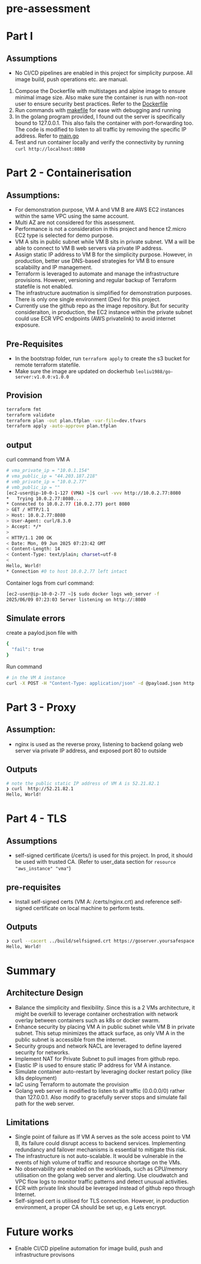 # pre-assessment

# Part I
## Assumptions
- No CI/CD pipelines are enabled in this project for simplicity purpose. All image build, push operations etc. are manual.


1. Compose the Dockerfile with multistages and alpine image to ensure minimal image size. Also make sure the container is run with non-root user to ensure security best practices. Refer to the [Dockerfile](./Dockerfile)
2. Run commands with [makefile](./Makefile) for ease with debugging and running
3. In the golang program provided, I found out the server is specifically bound to 127.0.0.1. This also fails the container with port-forwarding too. The code is modified to listen to all traffic by removing the specific IP address. Refer to [main.go](./main.go)
4. Test and run container locally and verify the connectivity by running `curl http://localhost:8080`

# Part 2 - Containerisation
## Assumptions:
- For demonstration purpose, VM A and VM B are AWS EC2 instances within the same VPC using the same account. 
- Multi AZ are not considered for this assessment.
- Performance is not a consideration in this project and hence t2.micro EC2 type is selected for demo purpose.
- VM A sits in public subnet while VM B sits in private subnet. VM a will be able to connect to VM B web servers via private IP address.
- Assign static IP address to VM B for the simplicity purpose. However, in production, better use DNS-based strategies for VM B to ensure scalabiilty and IP management. 
- Terraform is leveraged to automate and manage the infrastructure provisions. However, versioning and regular backup of Terraform statefile is not enabled.
- The infrastructure auotmation is simplified for demonstration purposes. There is only one single environment (Dev) for this project.
- Currently use the github repo as the image repository. But for security consideraiton, in production, the EC2 instance within the private subnet could use ECR VPC endpoints (AWS privatelink) to avoid internet exposure.


## Pre-Requisites
- In the bootstrap folder, run `terraform apply` to create the s3 bucket for remote terraform statefile.
- Make sure the image are updated on dockerhub `leoliu1988/go-server:v1.0.0:v1.0.0`

## Provision
```bash
terraform fmt
terraform validate
terraform plan -out plan.tfplan -var-file=dev.tfvars
terraform apply -auto-approve plan.tfplan
```

## output
curl command from VM A
```bash
# vma_private_ip = "10.0.1.154"
# vma_public_ip = "44.203.187.218"
# vmb_private_ip = "10.0.2.77"
# vmb_public_ip = ""
[ec2-user@ip-10-0-1-127 (VMA) ~]$ curl -vvv http://10.0.2.77:8080
*   Trying 10.0.2.77:8080...
* Connected to 10.0.2.77 (10.0.2.77) port 8080
> GET / HTTP/1.1
> Host: 10.0.2.77:8080
> User-Agent: curl/8.3.0
> Accept: */*
> 
< HTTP/1.1 200 OK
< Date: Mon, 09 Jun 2025 07:23:42 GMT
< Content-Length: 14
< Content-Type: text/plain; charset=utf-8
< 
Hello, World!
* Connection #0 to host 10.0.2.77 left intact
```

Container logs from curl command:
```bash
[ec2-user@ip-10-0-2-77 ~]$ sudo docker logs web_server -f
2025/06/09 07:23:03 Server listening on http://:8080
```
## Simulate errors
create a paylod.json file with 
```bash
{
  "fail": true
}
```
Run command
```bash
# in the VM A instance
curl -X POST -H "Content-Type: application/json" -d @payload.json http://10.0.2.77:8080
```

# Part 3 - Proxy
## Assumption:
- nginx is used as the reverse proxy, listening to backend golang web server via private IP address, and exposed port 80 to outside

## Outputs
```bash
# note the public static IP address of VM A is 52.21.82.1
❯ curl  http://52.21.82.1
Hello, World!
```

# Part 4 - TLS
## Assumptions
- self-signed certificate (/certs/) is used for this project. In prod, it should be used with trusted CA. (Refer to user_data section for `resource "aws_instance" "vma"`)

## pre-requisites
- Install self-signed certs (VM A: /certs/nginx.crt) and reference self-signed certificate on local machine to perform tests. 

## Outputs
```bash
❯ curl --cacert ../build/selfsigned.crt https://goserver.yoursafespace.com.au
Hello, World!
```

# Summary
## Architecture Design
- Balance the simplicity and flexibility. Since this is a 2 VMs architecture, it might be overkill to leverage container orchestration with network overlay between containers such as k8s or docker swarm.
- Enhance security by placing VM A in public subnet while VM B in private subnet. This setup minimizes the attack surface, as only VM A in the public subnet is accessible from the internet.
- Security groups and network NACL are leveraged to define layered security for networks.
- Implement NAT for Private Subnet to pull images from github repo.
- Elastic IP is used to ensure static IP address for VM A instance.
- Simulate container auto-restart by leveraging docker restart policy (like k8s deployment)
- IaC using Terraform to automate the provision
- Golang web server is modified to listen to all traffic (0.0.0.0/0) rather than 127.0.0.1.  Also modify to gracefully server stops and simulate fail path for the web server.

## Limitations
- Single point of failure as If VM A serves as the sole access point to VM B, its failure could disrupt access to backend services. Implementing redundancy and failover mechanisms is essential to mitigate this risk.
- The infrastructure is not auto-scalable. It would be vulnerable in the events of high volume of traffic and resource shortage on the VMs. 
- No observability are enabled on the workloads, such as CPU/memory utilisation on the golang web server and alerting. Use cloudwatch and VPC flow logs to monitor traffic patterns and detect unusual activities.
- ECR with private link should be leveraged instead of github repo through Internet.
- Self-signed cert is utilised for TLS connection. However, in production environment, a proper CA should be set up, e.g Lets encrypt.

# Future works
- Enable CI/CD pipeline automation for image build, push and infrastructure provisons
